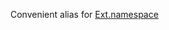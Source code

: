 Convenient alias for
<a href="#!/api/Ext-method-namespace" rel="Ext-method-namespace" class="docClass" id="ext-gen1424">Ext.namespace</a>
